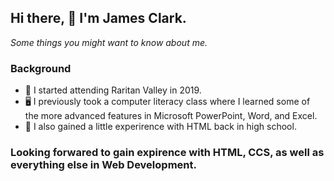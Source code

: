 ## Hi there, 👋 **I'm James Clark.**
*Some things you might want to know about me.*

### **Background**
- 🏫 I started attending Raritan Valley in 2019.
- 🖥️ I previously took a computer literacy class where I learned some of the more advanced features in Microsoft PowerPoint, Word, and Excel.
- 📆 I also gained a little experirence with HTML back in high school.

### Looking forwared to gain expirence with HTML, CCS, as well as everything else in Web Development. 
